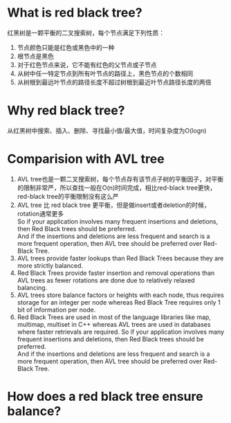 # What is red black tree?
 红黑树是一颗平衡的二叉搜索树，每个节点满足下列性质：<br/>
1. 节点颜色只能是红色或黑色中的一种<br/>
2. 根节点是黑色<br/>
3. 对于红色节点来说，它不能有红色的父节点或子节点<br/>
4. 从树中任一特定节点到所有叶节点的路径上，黑色节点的个数相同<br/>
5. 从树根到最远叶节点的路径长度不超过树根到最近叶节点路径长度的两倍<br/>

# Why red black tree?
从红黑树中搜索、插入、删除、寻找最小值/最大值，时间复杂度为O(logn)<br/>
# Comparision with AVL tree
1. AVL tree也是一颗二叉搜索树，每个节点存有该节点子树的平衡因子，对平衡的限制非常严，所以查找一般在O(n)时间完成，相比red-black tree更快，red-black tree的平衡限制没有这么严<br/>
2. AVL tree 比 red black tree 更平衡，但是做insert或者deletion的时候，rotation通常更多<br/>
So if your application involves many frequent insertions and deletions, then Red Black trees should be preferred.<br/>
And if the insertions and deletions are less frequent and search is a more frequent operation, then AVL tree should be preferred over Red-Black Tree.<br/>
3. AVL trees provide faster lookups than Red Black Trees because they are more strictly balanced.<br/>
4. Red Black Trees provide faster insertion and removal operations than AVL trees as fewer rotations are done due to relatively relaxed balancing.<br/>
5. AVL trees store balance factors or heights with each node, thus requires storage for an integer per node whereas Red Black Tree requires only 1 bit of information per node.<br/>
6. Red Black Trees are used in most of the language libraries like map, multimap, multiset in C++ whereas AVL trees are used in databases where faster retrievals are required.
So if your application involves many frequent insertions and deletions, then Red Black trees should be preferred.<br/>
And if the insertions and deletions are less frequent and search is a more frequent operation, then AVL tree should be preferred over Red-Black Tree.<br/>
# How does a red black tree ensure balance?
